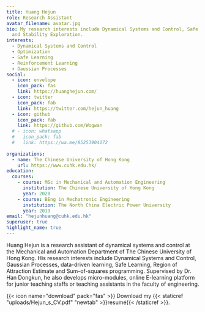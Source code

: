 ```yaml
---
title: Huang Hejun
role: Research Assistant
avatar_filename: avatar.jpg
bio: My research interests include Dynamical Systems and Control, Safe Learning
  and Stability Exploration.
interests:
  - Dynamical Systems and Control
  - Optimization
  - Safe Learning
  - Reinforcement Learning
  - Gaussian Processes
social:
  - icon: envelope
    icon_pack: fas
    link: https://huanghejun.com/
  - icon: twitter
    icon_pack: fab
    link: https://twitter.com/hejun_huang
  - icon: github
    icon_pack: fab
    link: https://github.com/Wogwan
  # - icon: whatsapp
  #   icon_pack: fab
  #   link: https://wa.me/85253904172
  
organizations:
  - name: The Chinese University of Hong Kong
    url: https://www.cuhk.edu.hk/
education:
  courses:
    - course: MSc in Mechanical and Automation Engineering
      institution: The Chinese University of Hong Kong
      year: 2020
    - course: BEng in Mechatronic Engineering
      institution: The North China Electric Power University
      year: 2019
email: "hejunhuang@cuhk.edu.hk"
superuser: true
highlight_name: true
---
```

Huang Hejun is a research assistant of dynamical systems and control at the Mechanical and Automation Department of The Chinese University of Hong Kong. His research interests include Dynamical Systems and Control, Gaussian Processes, data-driven learning, Safe Learning, Region of Attraction Estimate and Sum-of-squares programming. Supervised by Dr. Han Dongkun, he also develops micro-modules, online E-learning platform for junior teaching staffs or teaching assistants in the faculty of engineering.

{{< icon name="download" pack="fas" >}} Download my {{< staticref "uploads/Hejun_s_CV.pdf" "newtab" >}}resumé{{< /staticref >}}.